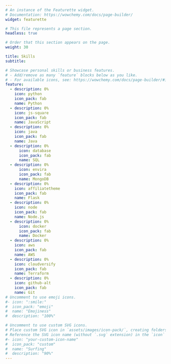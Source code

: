 ```yaml
---
# An instance of the Featurette widget.
# Documentation: https://wowchemy.com/docs/page-builder/
widget: featurette

# This file represents a page section.
headless: true

# Order that this section appears on the page.
weight: 30

title: Skills
subtitle:

# Showcase personal skills or business features.
# - Add/remove as many `feature` blocks below as you like.
# - For available icons, see: https://wowchemy.com/docs/page-builder/#icons
feature:
  - description: 0%
    icon: python
    icon_pack: fab
    name: Python
  - description: 0%
    icon: js-square
    icon_pack: fab
    name: JavaScript
  - description: 0%
    icon: java
    icon_pack: fab
    name: Java
  - description: 0%
      icon: database
      icon_pack: fab
      name: SQL
  - description: 0%
      icon: envira
      icon_pack: fab
      name: MongoDB
  - description: 0%
    icon: affiliatetheme
    icon_pack: fab
    name: Flask
  - description: 0%
    icon: node
    icon_pack: fab
    name: Node.js
  - description: 0%
      icon: docker
      icon_pack: fab
      name: Docker
  - description: 0%
    icon: aws
    icon_pack: fab
    name: AWS
  - description: 0%
    icon: cloudversify
    icon_pack: fab
    name: Terraform
  - description: 0%
    icon: github-alt
    icon_pack: fab
    name: Git
# Uncomment to use emoji icons.
#- icon: ":smile:"
#  icon_pack: "emoji"
#  name: "Emojiness"
#  description: "100%"

# Uncomment to use custom SVG icons.
# Place custom SVG icon in `assets/images/icon-pack/`, creating folders if necessary.
# Reference the SVG icon name (without `.svg` extension) in the `icon` field.
#- icon: "your-custom-icon-name"
#  icon_pack: "custom"
#  name: "Surfing"
#  description: "90%"
---
```

